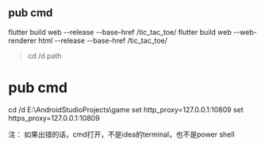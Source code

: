 ## pub cmd
flutter build web --release --base-href /tic_tac_toe/
flutter build web --web-renderer html --release --base-href /tic_tac_toe/

> cd /d path
# pub cmd
cd /d E:\AndroidStudioProjects\game
set http_proxy=127.0.0.1:10809
set https_proxy=127.0.0.1:10809

注： 如果出错的话，cmd打开，不是idea的terminal，也不是power shell
